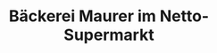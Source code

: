 ---
title: "Bäckerei Maurer im Netto-Supermarkt"
url: /waiblingen/baeckerei-maurer-im-netto-supermarkt/
shop: Bäckerei
---
